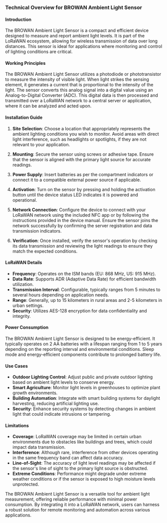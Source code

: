 ### Technical Overview for BROWAN Ambient Light Sensor

#### Introduction
The BROWAN Ambient Light Sensor is a compact and efficient device designed to measure and report ambient light levels. It is part of the LoRaWAN ecosystem, allowing for wireless transmission of data over long distances. This sensor is ideal for applications where monitoring and control of lighting conditions are critical.

#### Working Principles
The BROWAN Ambient Light Sensor utilizes a photodiode or phototransistor to measure the intensity of visible light. When light strikes the sensing element, it generates a current that is proportional to the intensity of the light. The sensor converts this analog signal into a digital value using an Analog-to-Digital Converter (ADC). This digital data is then processed and transmitted over a LoRaWAN network to a central server or application, where it can be analyzed and acted upon.

#### Installation Guide
1. **Site Selection**: Choose a location that appropriately represents the ambient lighting conditions you wish to monitor. Avoid areas with direct light interference, such as headlights or spotlights, if they are not relevant to your application.

2. **Mounting**: Secure the sensor using screws or adhesive tape. Ensure that the sensor is aligned with the primary light source for accurate readings.

3. **Power Supply**: Insert batteries as per the compartment indicators or connect it to a compatible external power source if applicable.

4. **Activation**: Turn on the sensor by pressing and holding the activation button until the device status LED indicates it is powered and operational.

5. **Network Connection**: Configure the device to connect with your LoRaWAN network using the included NFC app or by following the instructions provided in the device manual. Ensure the sensor joins the network successfully by confirming the server registration and data transmission indicators.

6. **Verification**: Once installed, verify the sensor's operation by checking its data transmission and reviewing the light readings to ensure they match the expected conditions.

#### LoRaWAN Details
- **Frequency**: Operates on the ISM bands (EU: 868 MHz, US: 915 MHz).
- **Data Rate**: Supports ADR (Adaptive Data Rate) for efficient bandwidth utilization.
- **Transmission Interval**: Configurable, typically ranges from 5 minutes to several hours depending on application needs.
- **Range**: Generally, up to 15 kilometers in rural areas and 2-5 kilometers in urban settings.
- **Security**: Utilizes AES-128 encryption for data confidentiality and integrity.

#### Power Consumption
The BROWAN Ambient Light Sensor is designed to be energy-efficient. It typically operates on 2 AA batteries with a lifespan ranging from 1 to 5 years depending on the reporting interval and environmental conditions. Sleep mode and energy-efficient components contribute to prolonged battery life.

#### Use Cases
- **Outdoor Lighting Control**: Adjust public and private outdoor lighting based on ambient light levels to conserve energy.
- **Smart Agriculture**: Monitor light levels in greenhouses to optimize plant growth environments.
- **Building Automation**: Integrate with smart building systems for daylight harvesting, reducing artificial lighting use.
- **Security**: Enhance security systems by detecting changes in ambient light that could indicate intrusions or tampering.

#### Limitations
- **Coverage**: LoRaWAN coverage may be limited in certain urban environments due to obstacles like buildings and trees, which could impact data transmission.
- **Interference**: Although rare, interference from other devices operating in the same frequency band can affect data accuracy.
- **Line-of-Sight**: The accuracy of light level readings may be affected if the sensor's line of sight to the primary light source is obstructed.
- **Extreme Conditions**: Performance might degrade under extreme weather conditions or if the sensor is exposed to high moisture levels unprotected.

The BROWAN Ambient Light Sensor is a versatile tool for ambient light measurement, offering reliable performance with minimal power consumption. By integrating it into a LoRaWAN network, users can harness a robust solution for remote monitoring and automation across various applications.